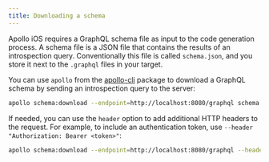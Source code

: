 ```yaml
---
title: Downloading a schema
---
```


Apollo iOS requires a GraphQL schema file as input to the code generation process. A schema file is a JSON file that contains the results of an introspection query. Conventionally this file is called `schema.json`, and you store it next to the `.graphql` files in your target.

You can use `apollo` from the [apollo-cli](https://github.com/apollographql/apollo-cli) package to download a GraphQL schema by sending an introspection query to the server:

```sh
apollo schema:download --endpoint=http://localhost:8080/graphql schema.json
```

If needed, you can use the `header` option to add additional HTTP headers to the request. For example, to include an authentication token, use `--header "Authorization: Bearer <token>"`:

```sh
apollo schema:download --endpoint=http://localhost:8080/graphql --header="Authorization: Bearer <token>"
```
